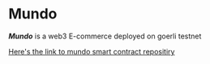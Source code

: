 # Mundo

***Mundo*** is a web3 E-commerce deployed on goerli testnet

[Here's the link to mundo smart contract repositiry](https://github.com/Muhindo-Galien/mundo-smart-contract)
